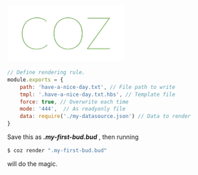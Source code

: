 
<a href="http://coz-labo.github.io/coz/homepage"><img style="height:128px;" src="doc/images/coz-banner.png" height="128"/></a>


```javascript
// Define rendering rule.
module.exports = {
    path: 'have-a-nice-day.txt', // File path to write
    tmpl: '.have-a-nice-day.txt.hbs', // Template file
    force: true, // Overwrite each time
    mode: '444',  // As readyonly file
    data: require('./my-datasource.json') // Data to render
}
```

Save this as ***.my-first-bud.bud*** , then running 
 
```bash
$ coz render ".my-first-bud.bud"
```

will do the magic.
